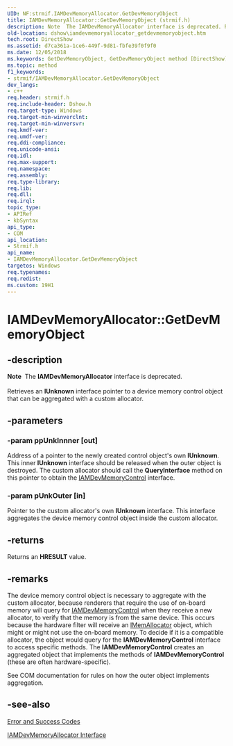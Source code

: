 ```yaml
---
UID: NF:strmif.IAMDevMemoryAllocator.GetDevMemoryObject
title: IAMDevMemoryAllocator::GetDevMemoryObject (strmif.h)
description: Note  The IAMDevMemoryAllocator interface is deprecated. Retrieves an IUnknown interface pointer to a device memory control object that can be aggregated with a custom allocator.
old-location: dshow\iamdevmemoryallocator_getdevmemoryobject.htm
tech.root: DirectShow
ms.assetid: d7ca361a-1ce6-449f-9d81-fbfe39f0f9f0
ms.date: 12/05/2018
ms.keywords: GetDevMemoryObject, GetDevMemoryObject method [DirectShow], GetDevMemoryObject method [DirectShow],IAMDevMemoryAllocator interface, IAMDevMemoryAllocator interface [DirectShow],GetDevMemoryObject method, IAMDevMemoryAllocator.GetDevMemoryObject, IAMDevMemoryAllocator::GetDevMemoryObject, IAMDevMemoryAllocatorGetDevMemoryObject, dshow.iamdevmemoryallocator_getdevmemoryobject, strmif/IAMDevMemoryAllocator::GetDevMemoryObject
ms.topic: method
f1_keywords:
- strmif/IAMDevMemoryAllocator.GetDevMemoryObject
dev_langs:
- c++
req.header: strmif.h
req.include-header: Dshow.h
req.target-type: Windows
req.target-min-winverclnt: 
req.target-min-winversvr: 
req.kmdf-ver: 
req.umdf-ver: 
req.ddi-compliance: 
req.unicode-ansi: 
req.idl: 
req.max-support: 
req.namespace: 
req.assembly: 
req.type-library: 
req.lib: 
req.dll: 
req.irql: 
topic_type:
- APIRef
- kbSyntax
api_type:
- COM
api_location:
- Strmif.h
api_name:
- IAMDevMemoryAllocator.GetDevMemoryObject
targetos: Windows
req.typenames: 
req.redist: 
ms.custom: 19H1
---
```


# IAMDevMemoryAllocator::GetDevMemoryObject


## -description



<div class="alert"><b>Note</b>  The <b>IAMDevMemoryAllocator</b> interface is deprecated.</div>
<div> </div>
Retrieves an <b>IUnknown</b> interface pointer to a device memory control object that can be aggregated with a custom allocator.




## -parameters




### -param ppUnkInnner [out]

Address of a pointer to the newly created control object's own <b>IUnknown</b>. This inner <b>IUnknown</b> interface should be released when the outer object is destroyed. The custom allocator should call the <b>QueryInterface</b> method on this pointer to obtain the <a href="https://docs.microsoft.com/windows/desktop/api/strmif/nn-strmif-iamdevmemorycontrol">IAMDevMemoryControl</a> interface.


### -param pUnkOuter [in]

Pointer to the custom allocator's own <b>IUnknown</b> interface. This interface aggregates the device memory control object inside the custom allocator.


## -returns



Returns an <b>HRESULT</b> value.




## -remarks



The device memory control object is necessary to aggregate with the custom allocator, because renderers that require the use of on-board memory will query for <a href="https://docs.microsoft.com/windows/desktop/api/strmif/nn-strmif-iamdevmemorycontrol">IAMDevMemoryControl</a> when they receive a new allocator, to verify that the memory is from the same device. This occurs because the hardware filter will receive an <a href="https://docs.microsoft.com/windows/desktop/api/strmif/nn-strmif-imemallocator">IMemAllocator</a> object, which might or might not use the on-board memory. To decide if it is a compatible allocator, the object would query for the <b>IAMDevMemoryControl</b> interface to access specific methods. The <b>IAMDevMemoryControl</b> creates an aggregated object that implements the methods of <b>IAMDevMemoryControl</b> (these are often hardware-specific).

See COM documentation for rules on how the outer object implements aggregation.




## -see-also




<a href="https://docs.microsoft.com/windows/desktop/DirectShow/error-and-success-codes">Error and Success Codes</a>



<a href="https://docs.microsoft.com/windows/desktop/api/strmif/nn-strmif-iamdevmemoryallocator">IAMDevMemoryAllocator Interface</a>
 

 

